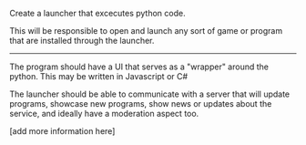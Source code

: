 Create a launcher that excecutes python code. 


This will be responsible to open and launch any sort of game or program that are installed through the launcher.

__________

The program should have a UI that serves as a "wrapper" around the python. This may be written in Javascript or C#


The launcher should be able to communicate with a server that will update programs, showcase new programs, show news or updates about the service, and ideally have a moderation aspect too.


[add more information here]
